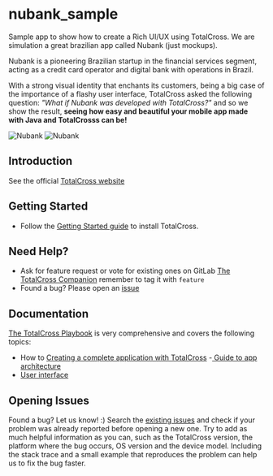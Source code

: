 # nubank_sample
Sample app to show how to create a Rich UI/UX using TotalCross. We are simulation a great brazilian app called Nubank (just mockups).

Nubank is a pioneering Brazilian startup in the financial services segment, acting as a credit card operator and digital bank with operations in Brazil.

With a strong visual identity that enchants its customers, being a big case of the importance of a flashy user interface, TotalCross asked the following question: *"What if Nubank was developed with TotalCross?"* and so we show the result, **seeing how easy and beautiful your mobile app made with Java and TotalCrosss can be!**

![Nubank](https://github.com/TotalCross/nubank_sample/blob/master/Comparative%20Images/tela-04-nubank.png)
![Nubank](https://github.com/TotalCross/nubank_sample/blob/master/Comparative%20Images/tela-03-nubank-.png)

## Introduction

See the official <a href="http://www.totalcross.com" target="_blank">TotalCross website</a>

## Getting Started

- Follow the <a href="https://totalcross.gitbook.io/playbook/learn-totalcross/getting-started" target="_blank">Getting Started guide</a> to install TotalCross.

## Need Help?

- Ask for feature request or vote for existing ones on GitLab <a href="https://gitlab.com/totalcross/TotalCross/issues" target="_blank">The TotalCross Companion</a> remember to tag it with `feature`
- Found a bug? Please open an <a href="#opening-issues" target="_blank">issue</a>

## Documentation

<a href="https://totalcross.gitbook.io/playbook" target="_blank">The TotalCross Playbook</a> is very comprehensive and covers the following topics:
- How to <a href="https://totalcross.gitbook.io/playbook/learn-totalcross/getting-started" target="_blank">Creating a complete application with TotalCross</a>
-<a href="https://totalcross.gitbook.io/playbook/guideline/suggested-architecture" target="_blank"> Guide to app architecture</a>
- <a href="https://totalcross.com/documentation/pt/components/AccordionContainer.php" target="_blank">User interface</a>

## Opening Issues

Found a bug? Let us know! :)
Search the [existing issues](https://gitlab.com/totalcross/TotalCross/issues) and check if your problem was already reported before opening a new one. Try to add as much helpful information as you can, such as the TotalCross version, the platform where the bug occurs, OS version and the device model. Including the stack trace and a small example that reproduces the problem can help us to fix the bug faster.

